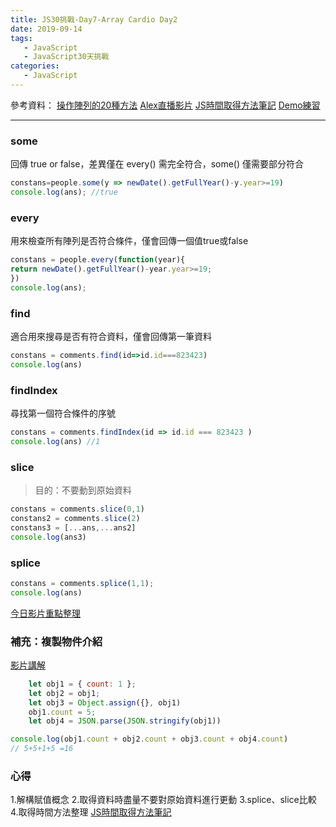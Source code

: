 ```yaml
---
title: JS30挑戰-Day7-Array Cardio Day2
date: 2019-09-14
tags:
   - JavaScript
   - JavaScript30天挑戰 
categories:
   - JavaScript
---
```


參考資料：
[操作陣列的20種方法](https://hsiangfeng.github.io/javascript/20190421/1216566123/)
[Alex直播影片](https://youtu.be/OdNA37WSwzc?list=PLEfh-m_KG4dYbxVoYDyT_fmXZHnuKg2Fq&t=613)
[JS時間取得方法筆記](https://chun-wen.github.io/2019/09/13/date%E7%89%A9%E4%BB%B6%E4%BB%8B%E7%B4%B9/#more)
[Demo練習](https://chun-wen.github.io/JavaScript30/07%20-%20Array%20Cardio%20Day%202//index-chunwen.html)
<!-- more -->
- - - -
### some
回傳 true or false，差異僅在 every() 需完全符合，some() 僅需要部分符合
```javascript
constans=people.some(y => newDate().getFullYear()-y.year>=19)
console.log(ans); //true
```

### every
用來檢查所有陣列是否符合條件，僅會回傳一個值true或false
```javascript
constans = people.every(function(year){
return newDate().getFullYear()-year.year>=19;
})
console.log(ans);
```

### find
適合用來搜尋是否有符合資料，僅會回傳第一筆資料
```javascript
constans = comments.find(id=>id.id===823423)
console.log(ans)
```

### findIndex
尋找第一個符合條件的序號
```javascript
constans = comments.findIndex(id => id.id === 823423 )
console.log(ans) //1
```

### slice
>目的：不要動到原始資料
```javascript
constans = comments.slice(0,1)
constans2 = comments.slice(2)
constans3 = [...ans,...ans2]
console.log(ans3)
```

### splice
```javascript
constans = comments.splice(1,1);
console.log(ans)
```
[今日影片重點整理](https://youtu.be/OdNA37WSwzc?list=PLEfh-m_KG4dYbxVoYDyT_fmXZHnuKg2Fq&t=2226)

### 補充：複製物件介紹
[影片講解](https://youtu.be/OdNA37WSwzc?list=PLEfh-m_KG4dYbxVoYDyT_fmXZHnuKg2Fq&t=3098)
```javascript
    let obj1 = { count: 1 };
    let obj2 = obj1;
    let obj3 = Object.assign({}, obj1)
    obj1.count = 5;
    let obj4 = JSON.parse(JSON.stringify(obj1))

console.log(obj1.count + obj2.count + obj3.count + obj4.count) 
// 5+5+1+5 =16
```

### 心得
1.解構賦值概念
2.取得資料時盡量不要對原始資料進行更動
3.splice、slice比較
4.取得時間方法整理 [JS時間取得方法筆記](https://chun-wen.github.io/2019/09/13/date%E7%89%A9%E4%BB%B6%E4%BB%8B%E7%B4%B9/#more)




